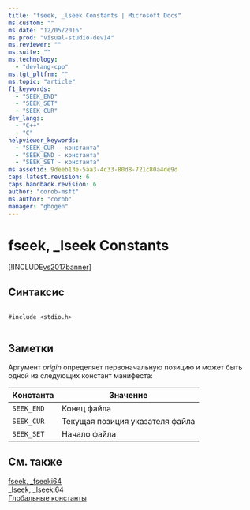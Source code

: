 ```yaml
---
title: "fseek, _lseek Constants | Microsoft Docs"
ms.custom: ""
ms.date: "12/05/2016"
ms.prod: "visual-studio-dev14"
ms.reviewer: ""
ms.suite: ""
ms.technology: 
  - "devlang-cpp"
ms.tgt_pltfrm: ""
ms.topic: "article"
f1_keywords: 
  - "SEEK_END"
  - "SEEK_SET"
  - "SEEK_CUR"
dev_langs: 
  - "C++"
  - "C"
helpviewer_keywords: 
  - "SEEK_CUR - константа"
  - "SEEK_END - константа"
  - "SEEK_SET - константа"
ms.assetid: 9deeb13e-5aa3-4c33-80d8-721c80a4de9d
caps.latest.revision: 6
caps.handback.revision: 6
author: "corob-msft"
ms.author: "corob"
manager: "ghogen"
---
```

# fseek, _lseek Constants
[!INCLUDE[vs2017banner](../assembler/inline/includes/vs2017banner.md)]

## Синтаксис  
  
```  
  
#include <stdio.h>  
  
```  
  
## Заметки  
 Аргумент *origin* определяет первоначальную позицию и может быть одной из следующих констант манифеста:  
  
|Константа|Значение|  
|---------------|--------------|  
|`SEEK_END`|Конец файла|  
|`SEEK_CUR`|Текущая позиция указателя файла|  
|`SEEK_SET`|Начало файла|  
  
## См. также  
 [fseek, \_fseeki64](../c-runtime-library/reference/fseek-fseeki64.md)   
 [\_lseek, \_lseeki64](../c-runtime-library/reference/lseek-lseeki64.md)   
 [Глобальные константы](../c-runtime-library/global-constants.md)